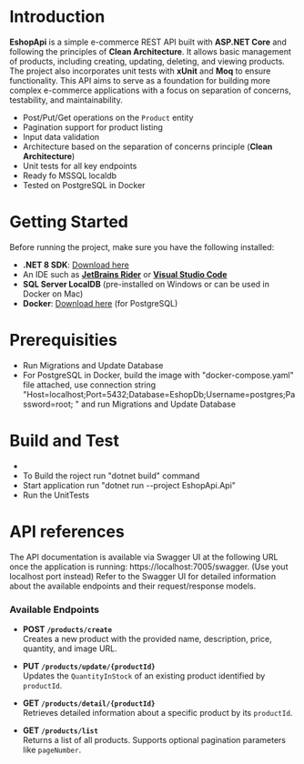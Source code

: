 # Introduction 
**EshopApi** is a simple e-commerce REST API built with **ASP.NET Core** and following the principles of **Clean Architecture**. It allows basic management of products, including creating, updating, deleting, and viewing products. The project also incorporates unit tests with **xUnit** and **Moq** to ensure functionality. This API aims to serve as a foundation for building more complex e-commerce applications with a focus on separation of concerns, testability, and maintainability.

- Post/Put/Get operations on the `Product` entity  
- Pagination support for product listing  
- Input data validation  
- Architecture based on the separation of concerns principle (**Clean Architecture**)  
- Unit tests for all key endpoints  
- Ready fo MSSQL localdb
- Tested on PostgreSQL in Docker

# Getting Started
Before running the project, make sure you have the following installed:  
- **.NET 8 SDK**: [Download here](https://dotnet.microsoft.com/en-us/download)  
- An IDE such as **[JetBrains Rider](https://www.jetbrains.com/rider/)** or **[Visual Studio Code](https://code.visualstudio.com/)**  
- **SQL Server LocalDB** (pre-installed on Windows or can be used in Docker on Mac)
- **Docker**: [Download here](https://www.docker.com/) (for PostgreSQL)  

# Prerequisities 
- Run Migrations and Update Database
- For PostgreSQL in Docker, build the image with "docker-compose.yaml" file attached, use connection string "Host=localhost;Port=5432;Database=EshopDb;Username=postgres;Password=root;
" and run Migrations and Update Database

# Build and Test
- 
- To Build the roject run "dotnet build" command
- Start application run "dotnet run --project EshopApi.Api" 
- Run the UnitTests

# API references
The API documentation is available via Swagger UI at the following URL once the application is running: https://localhost:7005/swagger. (Use yout localhost port instead)
Refer to the Swagger UI for detailed information about the available endpoints and their request/response models.

### Available Endpoints

- **POST `/products/create`**  
  Creates a new product with the provided name, description, price, quantity, and image URL.

- **PUT `/products/update/{productId}`**  
  Updates the `QuantityInStock` of an existing product identified by `productId`.

- **GET `/products/detail/{productId}`**  
  Retrieves detailed information about a specific product by its `productId`.

- **GET `/products/list`**  
  Returns a list of all products. Supports optional pagination parameters like `pageNumber`.
